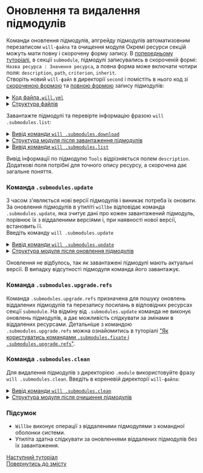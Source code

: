 # Оновлення та видалення підмодулів

Команди оновлення підмодулів, апгрейду підмодулів автоматизовним перезаписом `will-файла` та очищення модуля
Окремі ресурси секцій можуть мати повну і скорочену форму запису. В [попередньому туторіалі](HelloWorld.md#first-modules), в секції `submodule`, підмодулі записувались в скороченій формі: `Назва ресурса : Значення ресурса`, а повна форма може включати чотири поля: `description`, `path`, `criterion`, `inherit`.   
Створіть новий `will-файл` в директорії `second` і помістіть в нього код зі [скороченою формою](#short-form) та [повною формою](#full-form) запису підмодулів:

<details>
  <summary><u>Код файла<code>.will.yml</code></u></summary>

```yaml
about :

    name : upgradeAndClean
    description : "Upgrade and clean modules"
    version : 0.0.1

submodule :

    Tools :
       path : git+https:///github.com/Wandalen/wTools.git/out/wTools#master  # повна (розширена) форма запису
       description : 'Import willbe tools'                                    
    PathFundamentals : git+https:///github.com/Wandalen/wPathFundamentals.git/out/wPathFundamentals#master  # скорочена форма запису

```

</details>

<details>
  <summary><u>Структура файлів</u></summary>

```
second              
   └── .will.yml     

```

</details>

Завантажте підмодулі та перевірте інформацію фразою `will .submodules.list`:

<details>
  <summary><u>Вивід команди <code>will .submodules.download</code></u></summary>

```
[user@user ~]$ will .submodules.download
...
   . Read : /path_to_file/.module/Tools/out/wTools.out.will.yml
   + module::Tools was downloaded in 15.421s
   . Read : /path_to_file/.module/PathFundamentals/out/wPathFundamentals.out.will.yml
   + module::PathFundamentals was downloaded in 3.606s
 + 2/2 submodule(s) of module::upgradeAndClean were downloaded in 19.035s

```  
</details>

<details>
  <summary><u>Структура модуля після завантаження підмодулів</u></summary>

```
second
   ├── .module
   │      ├── Tools
   │      └── PathFundamentals
   └── .will.yml

```

</details>

<details>
  <summary><u>Вивід команди <code>will .submodules.list</code></u></summary>

```
[user@user ~]$ will .submodules.download
...
submodule::Tools
  path : git+https:///github.com/Wandalen/wTools.git/out/wTools#master
  description : Import willbe tools
  isDownloaded : true
  Exported builds : [ 'proto.export' ]

submodule::PathFundamentals
  path : git+https:///github.com/Wandalen/wPathFundamentals.git/out/wPathFundamentals#master
  isDownloaded : true
  Exported builds : [ 'proto.export' ]

```

</details>

Вивід інформації по підмодулю `Tools` відрізняється полем `description`. Додаткові поля потрібні для точного опису ресурсу, а скорочена дає загальне поняття.

### <a name="submodules-update"></a> Команда `.submodules.update`    
З часом з'являється нові версії підмодулів і виникає потреба їх оновити. За оновлення підмодулів в утиліті `willbe` відповідає команда `.submodules.update`, яка зчитує дані про кожен завантажений підмодуль, порівнює їх з віддаленими версіями і, при наявності нової версії, встановить її.  
Введіть команду `will .submodules.update`

<details>
  <summary><u>Вивід команди <code>will .submodules.update</code></u></summary>

```
[user@user ~]$ will .submodules.update
...
 + 0/2 submodule(s) of module::first were upgraded in 3.121s

```

</details>

<details>
  <summary><u>Структура модуля після оновлення підмодулів</u></summary>

```
.
├── .module
│      ├── Tools
│      └── PathFundamentals
└── .will.yml

```

</details>

Оновлення не відбулось, так як завантажені підмодулі мають актуальні версії. В випадку відсутності підмодуля команда його завантажує.  

### Команда `.submodules.upgrade.refs`  
Команда `.submodules.upgrade.refs` призначена для пошуку оновлень віддалених підмодулів та перезапису посилань в відповідних ресурсах секції `submodule`. На відміну від `.submodules.update` команда не виконує оновлень підмодулів, а дає можливість слідкувати за змінами в віддалених ресурсами. Детальніше з командою `.submodules.upgrade.refs` можна ознайомитись в туторіалі ["Як користуватись командами `.submodules.fixate` і `.submodules.upgrade.refs`"](SubmodulesVersionControl.md).

### <a name="submodules-cleaning"></a> Команда `.submodules.clean`    
Для видалення підмодулів з директорією `.module` використовуйте фразу `will .submodules.clean`. Введіть в кореневій директорії `will-файла`:

<details>
  <summary><u>Вивід команди <code>will .submodules.clean</code></u></summary>

```
[user@user ~]$ will .submodules.clean
...
 - Clean deleted 252 file(s) in 0.907s

```

</details>

<details>
  <summary><u>Структура модуля після очищення підмодулів</u></summary>

```
second              
   └── .will.yml     

```

</details>

### Підсумок
- `Willbe` виконує операції з віддаленими підмодулями з командної оболонки системи.  
- Утиліта здатна слідкувати за оновленнями віддалених підмодулів без їх завантаження.

[Наступний туторіал](Build.md)  
[Повернутись до змісту](../README.md#tutorials)
